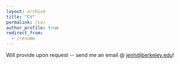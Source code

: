 ```yaml
---
layout: archive
title: "CV"
permalink: /cv/
author_profile: true
redirect_from:
  - /resume
---
```


Will provide upon request -- send me an email @ jenh@berkeley.edu!
